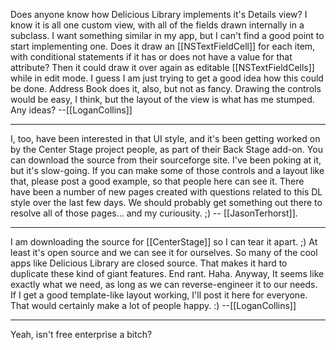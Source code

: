 Does anyone know how Delicious Library implements it's Details view? I know it is all one custom view, with all of the fields drawn internally in a subclass. I want something similar in my app, but I can't find a good point to start implementing one. Does it draw an [[NSTextFieldCell]] for each item, with conditional statements if it has or does not have a value for that attribute? Then it could draw it over again as editable [[NSTextFieldCells]] while in edit mode. I guess I am just trying to get a good idea how this could be done. Address Book does it, also, but not as fancy. Drawing the controls would be easy, I think, but the layout of the view is what has me stumped. Any ideas? --[[LoganCollins]]

----

I, too, have been interested in that UI style, and it's been getting worked on by the Center Stage project people, as part of their Back Stage add-on. You can download the source from their sourceforge site. I've been poking at it, but it's slow-going. If you can make some of those controls and a layout like that, please post a good example, so that people here can see it. There have been a number of new pages created with questions related to this DL style over the last few days. We should probably get something out there to resolve all of those pages... and my curiousity. ;)  -- [[JasonTerhorst]].

----

I am downloading the source for [[CenterStage]] so I can tear it apart. ;) At least it's open source and we can see it for ourselves. So many of the cool apps like Delicious Library are closed source. That makes it hard to duplicate these kind of giant features. End rant. Haha. Anyway, It seems like exactly what we need, as long as we can reverse-engineer it to our needs. If I get a good template-like layout working, I'll post it here for everyone. That would certainly make a lot of people happy. :) --[[LoganCollins]]

----

Yeah, isn't free enterprise a bitch?